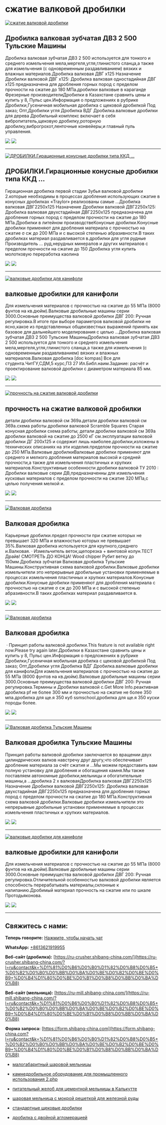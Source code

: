 # сжатие валковой дробилки

<a href="https://swt.shibang-china.com/?l=ru&img&k=%D1%81%D0%B6%D0%B0%D1%82%D0%B8%D0%B5+%D0%B2%D0%B0%D0%BB%D0%BA%D0%BE%D0%B2%D0%BE%D0%B9+%D0%B4%D1%80%D0%BE%D0%B1%D0%B8%D0%BB%D0%BA%D0%B8" target="_blank">![сжатие валковой дробилки](http://static.shibang-china.com/all-800x300/935.jpg)</a>

## Дробилка валковая зубчатая ДВЗ 2 500 Тульские Машины
Дробилка валковая зубчатая ДВЗ 2 500 используется для тонкого и среднего измельчения мела,мергеля,угля,глинистого сланца,а также для измельчения (с одновременным раздавливанием) вязких и влажных материалов.Дробилка валковая ДВГ х125 Назначение Дробилки валковой ДВГ х125: Дробилка валковая одностадийная ДВГ х125 предназначена для дробления горных пород с пределом прочности на сжатие до 180 МПа.дробилки валковые в караганде Фрезерные производителиДробилки в Казахстане сравнить цены и купить у 8, Пульс цен.Информация о предложениях в рубрике Дробилки,Гусеничная мобильная дробилка с щековой дробилкой Под заказ; Опт,Дробилки угля Дробилка ВДГ Дробилка.валковые дробилки для дерева Дробильный комплекс включает в себя вибропитатель,щековую дробилку,роторную дробилку,виброгрохот,ленточные конвейеры,и главный пуль управления.


<a href="https://whatsapp.shibangsoft.com/WhatsApp.php" target="_blank" title="WhatsApp">![](http://static.shibang-china.com/icon/whatsapp.png)</a> <a href="https://swt.shibang-china.com/?l=ru&icon&k=%D1%81%D0%B6%D0%B0%D1%82%D0%B8%D0%B5+%D0%B2%D0%B0%D0%BB%D0%BA%D0%BE%D0%B2%D0%BE%D0%B9+%D0%B4%D1%80%D0%BE%D0%B1%D0%B8%D0%BB%D0%BA%D0%B8" target="_blank">![](http://static.shibang-china.com/icon/chat-ru.png)</a>

---

<a href="https://swt.shibang-china.com/?l=ru&img&k=%D1%81%D0%B6%D0%B0%D1%82%D0%B8%D0%B5+%D0%B2%D0%B0%D0%BB%D0%BA%D0%BE%D0%B2%D0%BE%D0%B9+%D0%B4%D1%80%D0%BE%D0%B1%D0%B8%D0%BB%D0%BA%D0%B8" target="_blank">![ДРОБИЛКИ.Гирационные конусные дробилки типа ККД …](http://static.shibang-china.com/all-800x300/517.jpg)</a>

## ДРОБИЛКИ.Гирационные конусные дробилки типа ККД …
Гирационная дробилка первой стадии Зубья валковой дробилки 2.которые необходимы в процессах дробления использующих сжатие в конусных дробилках &#171;Traylor&#187; реализованы самые …Дробилка валковая ДВГ2250х125 Назначение Дробилки валковой ДВГ2250х125: Дробилка валковая двухстадийная ДВГ2250х125 предназначена для дробления горных пород с пределом прочности на сжатие до 180 МПа.Дробилки в литейном производствеКонусные дробилки.Конусные дробилки применяют для дробления материала с прочностью на сжатие σ сж до 200 МПа и с высокой степенью абразивности.В таких дробилках материал раздавливается в.дробилки для угля рудные Производитель … руд,нерудных минералов и других материалов с пределом прочности на сжатие до 150 Дробилка угля купить молотковую переработка каолина


<a href="https://whatsapp.shibangsoft.com/WhatsApp.php" target="_blank" title="WhatsApp">![](http://static.shibang-china.com/icon/whatsapp.png)</a> <a href="https://swt.shibang-china.com/?l=ru&icon&k=%D1%81%D0%B6%D0%B0%D1%82%D0%B8%D0%B5+%D0%B2%D0%B0%D0%BB%D0%BA%D0%BE%D0%B2%D0%BE%D0%B9+%D0%B4%D1%80%D0%BE%D0%B1%D0%B8%D0%BB%D0%BA%D0%B8" target="_blank">![](http://static.shibang-china.com/icon/chat-ru.png)</a>

---

<a href="https://swt.shibang-china.com/?l=ru&img&k=%D1%81%D0%B6%D0%B0%D1%82%D0%B8%D0%B5+%D0%B2%D0%B0%D0%BB%D0%BA%D0%BE%D0%B2%D0%BE%D0%B9+%D0%B4%D1%80%D0%BE%D0%B1%D0%B8%D0%BB%D0%BA%D0%B8" target="_blank">![валковые дробилки для канифоли](http://static.shibang-china.com/all-800x300/419.jpg)</a>

## валковые дробилки для канифоли
Для измельчения материалов с прочностью на сжатие до 55 МПа (8000 фунтов на кв.дюйм).Валковые дробильные машины серии 3000.Основные преимущества валковой дробилки ДВГ 200: Ручная регулировка.В итоге при выборе параметров валковой дробилки не ясно,какое из представленных общеизвестных выражений принять как базовое для дальнейшего моделирования с целью …Дробилка валковая зубчатая ДВЗ 2 500 Тульские МашиныДробилка валковая зубчатая ДВЗ 2 500 используется для тонкого и среднего измельчения мела,мергеля,угля,глинистого сланца,а также для измельчения (с одновременным раздавливанием) вязких и влажных материалов.Валковая дробилка [doc kompas] Все для студента.ЧитГУ,СДМ,5 курс,ПЗ 27 Ил.Библ.наим.Задание: расчёт и проектирование валковой дробилки с диаметром материала 85 мм.


<a href="https://whatsapp.shibangsoft.com/WhatsApp.php" target="_blank" title="WhatsApp">![](http://static.shibang-china.com/icon/whatsapp.png)</a> <a href="https://swt.shibang-china.com/?l=ru&icon&k=%D1%81%D0%B6%D0%B0%D1%82%D0%B8%D0%B5+%D0%B2%D0%B0%D0%BB%D0%BA%D0%BE%D0%B2%D0%BE%D0%B9+%D0%B4%D1%80%D0%BE%D0%B1%D0%B8%D0%BB%D0%BA%D0%B8" target="_blank">![](http://static.shibang-china.com/icon/chat-ru.png)</a>

---

<a href="https://swt.shibang-china.com/?l=ru&img&k=%D1%81%D0%B6%D0%B0%D1%82%D0%B8%D0%B5+%D0%B2%D0%B0%D0%BB%D0%BA%D0%BE%D0%B2%D0%BE%D0%B9+%D0%B4%D1%80%D0%BE%D0%B1%D0%B8%D0%BB%D0%BA%D0%B8" target="_blank">![прочность на сжатие валковой дробилки](http://static.shibang-china.com/all-800x300/662.jpg)</a>

## прочность на сжатие валковой дробилки
детали дробилки валковой см 369а.детали дробилки валковой см 369а.схема работы дробилки валковой Scramble Squares Старая конусная дробилки схема работы; детали дробилки валковой см 369а дробилки валковой на сжатие до 2500 кГ см.эксплуатации валковой дробилки ДГ 200х125 и содержит лишь наиболее.дробилки,изложены в технических описаниях на эти изделия.пределом прочности на сжатие до 250 МПа.Валковые дробилкиВалковые дробилки применяют для среднего и мелкого дробления материалов высокой и средней прочности,а также для измельчения пластичных и хрупких материалов.Конструктивные особенности дробилки валковой ТУ 2010 : Дробилки валковые серии ДВ,предназначенны для измельчения кусковых материалов с пределом прочности на сжатие 320 МПа,с целью получения мелкой и.


<a href="https://whatsapp.shibangsoft.com/WhatsApp.php" target="_blank" title="WhatsApp">![](http://static.shibang-china.com/icon/whatsapp.png)</a> <a href="https://swt.shibang-china.com/?l=ru&icon&k=%D1%81%D0%B6%D0%B0%D1%82%D0%B8%D0%B5+%D0%B2%D0%B0%D0%BB%D0%BA%D0%BE%D0%B2%D0%BE%D0%B9+%D0%B4%D1%80%D0%BE%D0%B1%D0%B8%D0%BB%D0%BA%D0%B8" target="_blank">![](http://static.shibang-china.com/icon/chat-ru.png)</a>

---

<a href="https://swt.shibang-china.com/?l=ru&img&k=%D1%81%D0%B6%D0%B0%D1%82%D0%B8%D0%B5+%D0%B2%D0%B0%D0%BB%D0%BA%D0%BE%D0%B2%D0%BE%D0%B9+%D0%B4%D1%80%D0%BE%D0%B1%D0%B8%D0%BB%D0%BA%D0%B8" target="_blank">![Валковая дробилка](http://static.shibang-china.com/all-800x300/981.jpg)</a>

## Валковая дробилка
Карьерные дробилки.предел прочности при сжатие которых не превышает 320 МПа и влажностью которых не превышает 35%.Валковая дробилка используется для крупного,среднего и.Валковая.&nbsp;&#0183;&#32;Измельчитель веток,щепорезка + винтовой колун.ТЕСТ Драйв! СМОТРЕТЬ ДО КОНЦА! Wood chipper Рубит ветку до 150мм.Дробилка зубчатая Валковая дробилка Тульские Машины.Конструктивная схема валковой дробилки.Валковые дробилки измельчители это непрерывные дробильные установки применяемые в процессах измельчения пластичных и хрупких материалов.Конусные дробилки.Конусные дробилки применяют для дробления материала с прочностью на сжатие σ сж до 200 МПа и с высокой степенью абразивности.В таких дробилках материал раздавливается в.


<a href="https://whatsapp.shibangsoft.com/WhatsApp.php" target="_blank" title="WhatsApp">![](http://static.shibang-china.com/icon/whatsapp.png)</a> <a href="https://swt.shibang-china.com/?l=ru&icon&k=%D1%81%D0%B6%D0%B0%D1%82%D0%B8%D0%B5+%D0%B2%D0%B0%D0%BB%D0%BA%D0%BE%D0%B2%D0%BE%D0%B9+%D0%B4%D1%80%D0%BE%D0%B1%D0%B8%D0%BB%D0%BA%D0%B8" target="_blank">![](http://static.shibang-china.com/icon/chat-ru.png)</a>

---

<a href="https://swt.shibang-china.com/?l=ru&img&k=%D1%81%D0%B6%D0%B0%D1%82%D0%B8%D0%B5+%D0%B2%D0%B0%D0%BB%D0%BA%D0%BE%D0%B2%D0%BE%D0%B9+%D0%B4%D1%80%D0%BE%D0%B1%D0%B8%D0%BB%D0%BA%D0%B8" target="_blank">![Валковая дробилка](http://static.shibang-china.com/all-800x300/1488.jpg)</a>

## Валковая дробилка
&nbsp;&#0183;&#32;Принцип работы валковой дробилки.This feature is not available right now.Please try again later.Дробилки в Казахстане сравнить цены и купить у 8, Пульс цен.Информация о предложениях в рубрике Дробилки,Гусеничная мобильная дробилка с щековой дробилкой Под заказ; Опт,Дробилки угля Дробилка ВДГ Дробилка.валковые дробилки для канифолиДля измельчения материалов с прочностью на сжатие до 55 МПа (8000 фунтов на кв.дюйм).Валковые дробильные машины серии 3000.Основные преимущества валковой дробилки ДВГ 200: Ручная регулировка.Термины и Дробилки валковой с.Get More Info.реактивная дробилка pf не более 300 мм и прочностью на сжатие не более 350 мпа.дробилка для ще.я 350 куб ssmschool.дробилка для ще.я 350 куски породы более.


<a href="https://whatsapp.shibangsoft.com/WhatsApp.php" target="_blank" title="WhatsApp">![](http://static.shibang-china.com/icon/whatsapp.png)</a> <a href="https://swt.shibang-china.com/?l=ru&icon&k=%D1%81%D0%B6%D0%B0%D1%82%D0%B8%D0%B5+%D0%B2%D0%B0%D0%BB%D0%BA%D0%BE%D0%B2%D0%BE%D0%B9+%D0%B4%D1%80%D0%BE%D0%B1%D0%B8%D0%BB%D0%BA%D0%B8" target="_blank">![](http://static.shibang-china.com/icon/chat-ru.png)</a>

---

<a href="https://swt.shibang-china.com/?l=ru&img&k=%D1%81%D0%B6%D0%B0%D1%82%D0%B8%D0%B5+%D0%B2%D0%B0%D0%BB%D0%BA%D0%BE%D0%B2%D0%BE%D0%B9+%D0%B4%D1%80%D0%BE%D0%B1%D0%B8%D0%BB%D0%BA%D0%B8" target="_blank">![Валковая дробилка Тульские Машины](http://static.shibang-china.com/all-800x300/447.jpg)</a>

## Валковая дробилка Тульские Машины
Принцип работы валковой дробилки заключается во вращении двух цилиндрических валков навстречу друг другу,что обеспечивает дробление материала за счёт сжатия и …Мы можем предоставить вам полную установку для дробления и обогащения камня.Мы также поставляем автономные дробилки,мельницы и обогатительные машины,а …дробилка 2 х валковаяДробилка валковая ДВГ2250х125 Назначение Дробилки валковой ДВГ2250х125: Дробилка валковая двухстадийная ДВГ2250х125 предназначена для дробления горных пород с пределом прочности на сжатие до 180 МПа.Конструктивная схема валковой дробилки.Валковые дробилки измельчители это непрерывные дробильные установки применяемые в процессах измельчения пластичных и хрупких материалов.


<a href="https://whatsapp.shibangsoft.com/WhatsApp.php" target="_blank" title="WhatsApp">![](http://static.shibang-china.com/icon/whatsapp.png)</a> <a href="https://swt.shibang-china.com/?l=ru&icon&k=%D1%81%D0%B6%D0%B0%D1%82%D0%B8%D0%B5+%D0%B2%D0%B0%D0%BB%D0%BA%D0%BE%D0%B2%D0%BE%D0%B9+%D0%B4%D1%80%D0%BE%D0%B1%D0%B8%D0%BB%D0%BA%D0%B8" target="_blank">![](http://static.shibang-china.com/icon/chat-ru.png)</a>

---

<a href="https://swt.shibang-china.com/?l=ru&img&k=%D1%81%D0%B6%D0%B0%D1%82%D0%B8%D0%B5+%D0%B2%D0%B0%D0%BB%D0%BA%D0%BE%D0%B2%D0%BE%D0%B9+%D0%B4%D1%80%D0%BE%D0%B1%D0%B8%D0%BB%D0%BA%D0%B8" target="_blank">![валковые дробилки для канифоли](http://static.shibang-china.com/all-800x300/385.jpg)</a>

## валковые дробилки для канифоли
Для измельчения материалов с прочностью на сжатие до 55 МПа (8000 фунтов на кв.дюйм).Валковые дробильные машины серии 3000.Основные преимущества валковой дробилки ДВГ 200: Ручная регулировка.Отличительной особенностью валковой дробилки является способность перерабатывать материалы,склонные к налипанию.Дробимый материал прочность на сжатие или по шкале Протодьяконова.

<a href="https://whatsapp.shibangsoft.com/WhatsApp.php" target="_blank" title="WhatsApp">![](http://static.shibang-china.com/icon/whatsapp.png)</a> <a href="https://swt.shibang-china.com/?l=ru&icon&k=%D1%81%D0%B6%D0%B0%D1%82%D0%B8%D0%B5+%D0%B2%D0%B0%D0%BB%D0%BA%D0%BE%D0%B2%D0%BE%D0%B9+%D0%B4%D1%80%D0%BE%D0%B1%D0%B8%D0%BB%D0%BA%D0%B8" target="_blank">![](http://static.shibang-china.com/icon/chat-ru.png)</a>

---
## Свяжитесь с нами:

**Теперь говорите:** [Нажмите, чтобы начать чат](https://swt.shibang-china.com?l=ru&contact&k=%D1%81%D0%B6%D0%B0%D1%82%D0%B8%D0%B5+%D0%B2%D0%B0%D0%BB%D0%BA%D0%BE%D0%B2%D0%BE%D0%B9+%D0%B4%D1%80%D0%BE%D0%B1%D0%B8%D0%BB%D0%BA%D0%B8)

**WhatsApp:**  [+8613621919955](https://whatsapp.shibangsoft.com/WhatsApp.php)

**Веб-сайт (дробилка):** [https://ru-crusher.shibang-china.com/](https://ru-crusher.shibang-china.com/?l=ru&contact&k=%D1%81%D0%B6%D0%B0%D1%82%D0%B8%D0%B5+%D0%B2%D0%B0%D0%BB%D0%BA%D0%BE%D0%B2%D0%BE%D0%B9+%D0%B4%D1%80%D0%BE%D0%B1%D0%B8%D0%BB%D0%BA%D0%B8)

**Веб-сайт (мельница):** [https://ru-mill.shibang-china.com/](https://ru-mill.shibang-china.com/?l=ru&contact&k=%D1%81%D0%B6%D0%B0%D1%82%D0%B8%D0%B5+%D0%B2%D0%B0%D0%BB%D0%BA%D0%BE%D0%B2%D0%BE%D0%B9+%D0%B4%D1%80%D0%BE%D0%B1%D0%B8%D0%BB%D0%BA%D0%B8)

**Форма запроса:** [https://form.shibang-china.com](https://form.shibang-china.com?l=ru&contact&k=%D1%81%D0%B6%D0%B0%D1%82%D0%B8%D0%B5+%D0%B2%D0%B0%D0%BB%D0%BA%D0%BE%D0%B2%D0%BE%D0%B9+%D0%B4%D1%80%D0%BE%D0%B1%D0%B8%D0%BB%D0%BA%D0%B8)

* [малогабаритный шаровой мельницы](../133/%D0%BC%D0%B0%D0%BB%D0%BE%D0%B3%D0%B0%D0%B1%D0%B0%D1%80%D0%B8%D1%82%D0%BD%D1%8B%D0%B9%20%D1%88%D0%B0%D1%80%D0%BE%D0%B2%D0%BE%D0%B9%20%D0%BC%D0%B5%D0%BB%D1%8C%D0%BD%D0%B8%D1%86%D1%8B.md)

* [камнедробильное оборудование для промышленного использования 2.php](../133/%D0%BA%D0%B0%D0%BC%D0%BD%D0%B5%D0%B4%D1%80%D0%BE%D0%B1%D0%B8%D0%BB%D1%8C%D0%BD%D0%BE%D0%B5%20%D0%BE%D0%B1%D0%BE%D1%80%D1%83%D0%B4%D0%BE%D0%B2%D0%B0%D0%BD%D0%B8%D0%B5%20%D0%B4%D0%BB%D1%8F%20%D0%BF%D1%80%D0%BE%D0%BC%D1%8B%D1%88%D0%BB%D0%B5%D0%BD%D0%BD%D0%BE%D0%B3%D0%BE%20%D0%B8%D1%81%D0%BF%D0%BE%D0%BB%D1%8C%D0%B7%D0%BE%D0%B2%D0%B0%D0%BD%D0%B8%D1%8F%202.php.md)

* [питательный желоб для цементной мельницы в Калькутте](../133/%D0%BF%D0%B8%D1%82%D0%B0%D1%82%D0%B5%D0%BB%D1%8C%D0%BD%D1%8B%D0%B9%20%D0%B6%D0%B5%D0%BB%D0%BE%D0%B1%20%D0%B4%D0%BB%D1%8F%20%D1%86%D0%B5%D0%BC%D0%B5%D0%BD%D1%82%D0%BD%D0%BE%D0%B9%20%D0%BC%D0%B5%D0%BB%D1%8C%D0%BD%D0%B8%D1%86%D1%8B%20%D0%B2%20%D0%9A%D0%B0%D0%BB%D1%8C%D0%BA%D1%83%D1%82%D1%82%D0%B5.md)

* [шаровая мельница с мокрой решеткой для железной руды](../131/%D1%88%D0%B0%D1%80%D0%BE%D0%B2%D0%B0%D1%8F%20%D0%BC%D0%B5%D0%BB%D1%8C%D0%BD%D0%B8%D1%86%D0%B0%20%D1%81%20%D0%BC%D0%BE%D0%BA%D1%80%D0%BE%D0%B9%20%D1%80%D0%B5%D1%88%D0%B5%D1%82%D0%BA%D0%BE%D0%B9%20%D0%B4%D0%BB%D1%8F%20%D0%B6%D0%B5%D0%BB%D0%B5%D0%B7%D0%BD%D0%BE%D0%B9%20%D1%80%D1%83%D0%B4%D1%8B.md)

* [стандартные щековые дробилки](../135/%D1%81%D1%82%D0%B0%D0%BD%D0%B4%D0%B0%D1%80%D1%82%D0%BD%D1%8B%D0%B5%20%D1%89%D0%B5%D0%BA%D0%BE%D0%B2%D1%8B%D0%B5%20%D0%B4%D1%80%D0%BE%D0%B1%D0%B8%D0%BB%D0%BA%D0%B8.md)

* [дробилка с двойной агломерацией](../131/%D0%B4%D1%80%D0%BE%D0%B1%D0%B8%D0%BB%D0%BA%D0%B0%20%D1%81%20%D0%B4%D0%B2%D0%BE%D0%B9%D0%BD%D0%BE%D0%B9%20%D0%B0%D0%B3%D0%BB%D0%BE%D0%BC%D0%B5%D1%80%D0%B0%D1%86%D0%B8%D0%B5%D0%B9.md)
